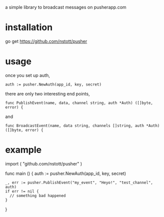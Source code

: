 a simple library to broadcast messages on pusherapp.com

installation
============
  go get https://github.com/nstott/pusher


usage
=====

once you set up auth,
```
auth := pusher.NewAuth(app_id, key, secret)
```
there are only two interesting end points,
```
func PublishEvent(name, data, channel string, auth *Auth) ([]byte, error) {
```
and
```
func BroadcastEvent(name, data string, channels []string, auth *Auth) ([]byte, error) {
```

example
=======
  import (
    "github.com/nstott/pusher"
  )

  func main () {
    auth := pusher.NewAuth(app_id, key, secret)

    _, err := pusher.PublishEvent("my_event", "Heyo!", "test_channel", auth)
    if err != nil {
      // something bad happened
    }
  }